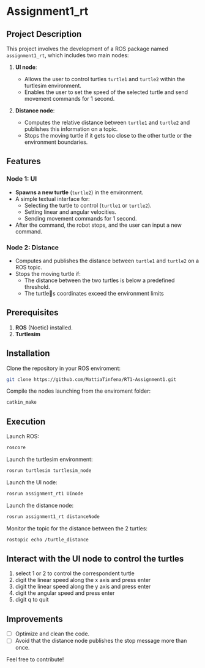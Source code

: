 # Assignment1_rt

## Project Description

This project involves the development of a ROS package named `assignment1_rt`, which includes two main nodes:

1. **UI node**: 
   - Allows the user to control turtles `turtle1` and `turtle2` within the turtlesim environment.
   - Enables the user to set the speed of the selected turtle and send movement commands for 1 second.

2. **Distance node**: 
   - Computes the relative distance between `turtle1` and `turtle2` and publishes this information on a topic.
   - Stops the moving turtle if it gets too close to the other turtle or the environment boundaries.

## Features

### Node 1: UI
- **Spawns a new turtle** (`turtle2`) in the environment.
- A simple textual interface for:
  - Selecting the turtle to control (`turtle1` or `turtle2`).
  - Setting linear and angular velocities.
  - Sending movement commands for 1 second.
- After the command, the robot stops, and the user can input a new command.

### Node 2: Distance
- Computes and publishes the distance between `turtle1` and `turtle2` on a ROS topic.
- Stops the moving turtle if:
  - The distance between the two turtles is below a predefined threshold.
  - The turtles coordinates exceed the environment limits



## Prerequisites

1. **ROS** (Noetic) installed.
2. **Turtlesim**
 

## Installation

Clone the repository in your ROS enviroment:

```bash
git clone https://github.com/MattiaTinfena/RT1-Assignment1.git
```
Compile the nodes launching from the enviroment folder:

```bash
catkin_make
```
## Execution

Launch ROS:

```bash
roscore
```

Launch the turtlesim environment:

```bash
rosrun turtlesim turtlesim_node
```

Launch the UI node:

```bash
rosrun assignment_rt1 UInode
```
Launch the distance node:

```bash
rosrun assignment1_rt distanceNode
```
Monitor the topic for the distance between the 2 turtles:

```bash
rostopic echo /turtle_distance 
```
## Interact with the UI node to control the turtles

1. select 1 or 2 to control the correspondent turtle
2. digit the linear speed along the x axis and press enter
3. digit the linear speed along the y axis and press enter
4. digit the angular speed and press enter
5. digit q to quit

## Improvements

- [ ] Optimize and clean the code.
- [ ] Avoid that the distance node publishes the stop message more than once.

Feel free to contribute!